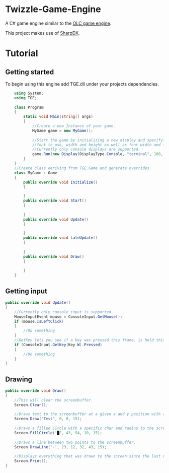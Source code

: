 # Twizzle-Game-Engine
A C# game engine similar to the [OLC game engine](https://github.com/OneLoneCoder/videos/blob/master/olcConsoleGameEngine.h).

This project makes use of [SharpDX](https://github.com/sharpdx/SharpDX).


# Tutorial

## Getting started
To begin using this engine add TGE.dll under your projects dependencies.
```c#
    using System;
    using TGE;
    
    class Program
    {
        static void Main(string[] args)
        {
            //Create a new Instance of your game.
            MyGame game = new MyGame();
            
            //Start the game by initializing a new display and specifying the type of display,
            //font to use, width and height as well as font width and font height.
            //Currently only console displays are supported.
            game.Run(new Display(DisplayType.Console, "terminal", 160, 124, 8, 8));
        }
    }
    //Create class deriving from TGE.Game and generate overrides.
    class MyGame : Game
    {
        public override void Initialize()
        {

        }
        public override void Start()
        {
        
        }
        public override void Update()
        {

        }
        public override void LateUpdate()
        {
        
        }
        public override void Draw()
        {
        
        }
    }
```

## Getting input
```c#
public override void Update()
{
    //Currently only console input is supported.
    MouseInputEvent mouse = ConsoleInput.GetMouse();
    if (mouse.IsLeftClick)
    {
        //Do something
    }
    //GetKey lets you see if a key was pressed this frame, is held this frame or was released this frame.
    if (ConsoleInput.GetKey(Key.W).Pressed)
    {
        //Do something
    }
}
```

## Drawing
```c#
public override void Draw()
{
    //This will clear the screenbuffer.
    Screen.Clear();
    
    //Draws text to the screenbuffer at a given x and y position with a specific color.
    Screen.Draw("Test", 0, 0, 15);
    
    //Draws a filled Circle with a specific char and radius to the screenbuffer.
    Screen.FillCircle('█', 43, 54, 10, 15);
    
    //Draws a line between two points to the screenbuffer.
    Screen.DrawLine('-', 23, 12, 32, 43, 15);
    
    //Displays everything that was drawn to the screen since the last Clear() .
    Screen.Print();
}
```



